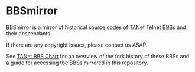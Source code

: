 # BBSmirror

BBSmirror is a mirror of historical source codes of TANet Telnet BBSs and their descendants.

If there are any copyright issues, please contact us ASAP.

See [TANet BBS Chart](https://github.com/ccns/dreambbs/wiki/TANet-BBS-Chart-zh_tw) for an overview of the fork history of these BBSs and a guide for accessing tbe BBSs mirrored in this repository.
